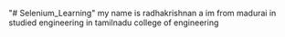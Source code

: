 "# Selenium_Learning" 
my name is radhakrishnan a
im from madurai
in studied engineering in tamilnadu college of engineering 

